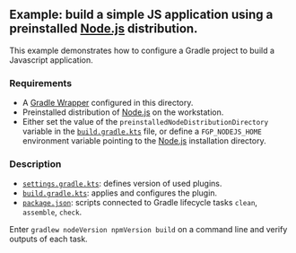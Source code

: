 ## Example: build a simple JS application using a preinstalled [Node.js][nodejs] distribution.

This example demonstrates how to configure a Gradle project to build a Javascript application.

### Requirements

- A [Gradle Wrapper][gradle-wrapper] configured in this directory.
- Preinstalled distribution of [Node.js][nodejs] on the workstation.
- Either set the value of the `preinstalledNodeDistributionDirectory` variable in the
[`build.gradle.kts`](build.gradle.kts) file, or define a `FGP_NODEJS_HOME` environment variable pointing to the
[Node.js][nodejs] installation directory.

### Description

- [`settings.gradle.kts`](settings.gradle.kts): defines version of used plugins.
- [`build.gradle.kts`](build.gradle.kts): applies and configures the plugin.
- [`package.json`](package.json): scripts connected to Gradle lifecycle tasks `clean`, `assemble`, `check`.

Enter `gradlew nodeVersion npmVersion build` on a command line and verify outputs of each task.

[dsl-reference]: <https://siouan.github.io/frontend-gradle-plugin/configuration> (DSL reference)
[gradle-wrapper]: <https://docs.gradle.org/current/userguide/gradle_wrapper.html> (Gradle Wrapper)
[nodejs]: <https://nodejs.org/> (Node.js)
